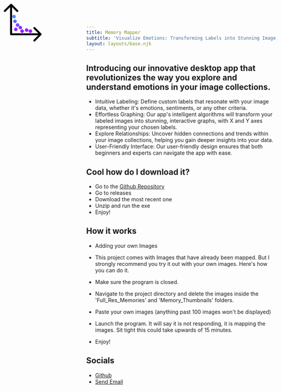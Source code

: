 ```yaml
---
title: Memory Mapper
subtitle: 'Visualize Emotions: Transforming Labels into Stunning Image Graphs'
layout: layouts/base.njk
---
```



## Introducing our innovative desktop app that revolutionizes the way you explore and understand emotions in your image collections.

- Intuitive Labeling: Define custom labels that resonate with your image data, whether it's emotions, sentiments, or any other criteria.
- Effortless Graphing: Our app's intelligent algorithms will transform your labeled images into stunning, interactive graphs, with X and Y axes representing your chosen labels.
- Explore Relationships: Uncover hidden connections and trends within your image collections, helping you gain deeper insights into your data.
- User-Friendly Interface: Our user-friendly design ensures that both beginners and experts can navigate the app with ease.


## Cool how do I download it?
- Go to the [Github Repository](https://github.com/NoodlesOfWrath/Memory-Mapper)
- Go to releases
- Download the most recent one
- Unzip and run the exe
- Enjoy!


## How it works

- Adding your own Images
- This project comes with Images that have already been mapped. But I strongly recommend you try it out with your own images. Here's how you can do it.

- Make sure the program is closed.
- Navigate to the project directory and delete the images inside the 'Full_Res_Memories' and 'Memory_Thumbnails' folders.
- Paste your own images (anything past 100 images won't be displayed)
- Launch the program. It will say it is not responding, it is mapping the images. Sit tight this could take upwards of 15 minutes.
- Enjoy!


## Socials
- [Github](https://github.com/NoodlesOfWrath)
- <a href = "mailto: ethanalmloff@gmail.com">Send Email</a>


<!DOCTYPE html>
<html>
<head>
  <style>
    /* Use CSS to position the content in the top-left corner */
    .top-left {
      position: absolute;
      top: 0;
      left: 0;
      padding: 10px; /* Add some padding for spacing */
    }
  </style>
</head>
<body>
  <div class="top-left">
    <svg width="100" height="100" viewBox="0 0 192 192" fill="none" xmlns="http://www.w3.org/2000/svg">
<path d="M37 155H32C32 157.761 34.2386 160 37 160V155ZM190.536 158.536C192.488 156.583 192.488 153.417 190.536 151.464L158.716 119.645C156.763 117.692 153.597 117.692 151.645 119.645C149.692 121.597 149.692 124.763 151.645 126.716L179.929 155L151.645 183.284C149.692 185.237 149.692 188.403 151.645 190.355C153.597 192.308 156.763 192.308 158.716 190.355L190.536 158.536ZM40.5355 1.46447C38.5829 -0.488155 35.4171 -0.488155 33.4645 1.46447L1.64466 33.2843C-0.307961 35.2369 -0.307961 38.4027 1.64466 40.3553C3.59728 42.308 6.76311 42.308 8.71573 40.3553L37 12.0711L65.2843 40.3553C67.2369 42.308 70.4027 42.308 72.3553 40.3553C74.308 38.4027 74.308 35.2369 72.3553 33.2843L40.5355 1.46447ZM37 160H187V150H37V160ZM42 155V5H32V155H42Z" fill="black"/>
<mask id="mask0_1_31" style="mask-type:luminance" maskUnits="userSpaceOnUse" x="43" y="56" width="101" height="92">
<circle cx="61" cy="130" r="9" fill="white"/>
<circle cx="116" cy="134" r="9" fill="white"/>
<circle cx="57" cy="89" r="9" fill="white"/>
<circle cx="52" cy="65" r="9" fill="white"/>
<circle cx="70" cy="108" r="9" fill="white"/>
<circle cx="84" cy="121" r="9" fill="white"/>
<circle cx="135" cy="139" r="9" fill="white"/>
<circle cx="93" cy="139" r="9" fill="white"/>
</mask>
<g mask="url(#mask0_1_31)">
<rect x="37" width="150" height="155" fill="url(#paint0_linear_1_31)"/>
</g>
<defs>
<linearGradient id="paint0_linear_1_31" x1="112" y1="0" x2="112" y2="155" gradientUnits="userSpaceOnUse">
<stop stop-color="#00F0FF"/>
<stop offset="1" stop-color="#AD00FF"/>
</linearGradient>
</defs>
</svg>
  </div>
</body>
</html>

